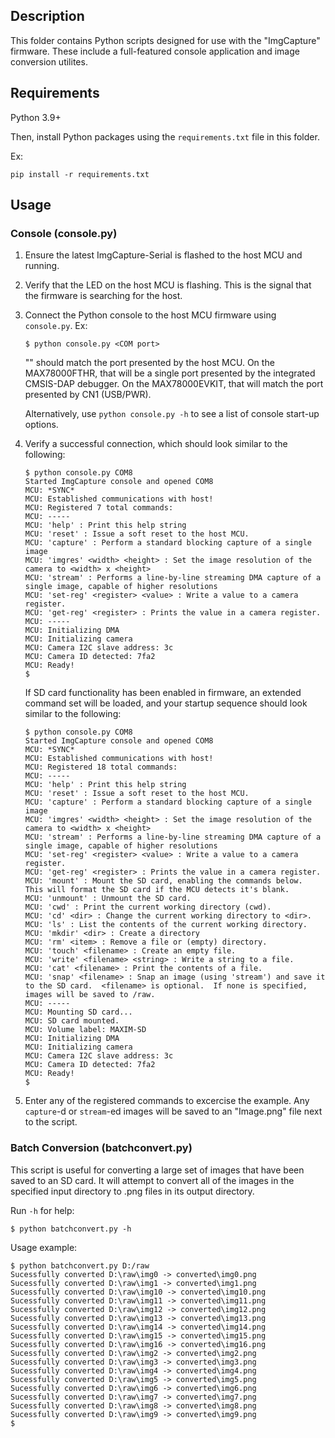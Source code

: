 ## Description

This folder contains Python scripts designed for use with the "ImgCapture" firmware.  These include a full-featured console application and image conversion utilites.

## Requirements

Python 3.9+

Then, install Python packages using the `requirements.txt` file in this folder.

Ex:

```shell
pip install -r requirements.txt
```

## Usage

### Console (console.py)

1. Ensure the latest ImgCapture-Serial is flashed to the host MCU and running.

2. Verify that the LED on the host MCU is flashing.  This is the signal that the firmware is searching for the host.

3. Connect the Python console to the host MCU firmware using `console.py`.  Ex:

    ```shell
    $ python console.py <COM port>
    ```

    "<COM port>" should match the port presented by the host MCU.  On the MAX78000FTHR, that will be a single port presented by the integrated CMSIS-DAP debugger.  On the MAX78000EVKIT, that will match the port presented by CN1 (USB/PWR).

    Alternatively, use `python console.py -h` to see a list of console start-up options.

4. Verify a successful connection, which should look similar to the following:

    ```shell
    $ python console.py COM8
    Started ImgCapture console and opened COM8
    MCU: *SYNC*
    MCU: Established communications with host!
    MCU: Registered 7 total commands:
    MCU: -----
    MCU: 'help' : Print this help string
    MCU: 'reset' : Issue a soft reset to the host MCU.
    MCU: 'capture' : Perform a standard blocking capture of a single image
    MCU: 'imgres' <width> <height> : Set the image resolution of the camera to <width> x <height>
    MCU: 'stream' : Performs a line-by-line streaming DMA capture of a single image, capable of higher resolutions
    MCU: 'set-reg' <register> <value> : Write a value to a camera register.
    MCU: 'get-reg' <register> : Prints the value in a camera register.
    MCU: -----
    MCU: Initializing DMA
    MCU: Initializing camera
    MCU: Camera I2C slave address: 3c
    MCU: Camera ID detected: 7fa2
    MCU: Ready!
    $
    ```

    If SD card functionality has been enabled in firmware, an extended command set will be loaded, and your startup sequence should look similar to the following:

    ```shell
    $ python console.py COM8
    Started ImgCapture console and opened COM8
    MCU: *SYNC*
    MCU: Established communications with host!
    MCU: Registered 18 total commands:
    MCU: -----
    MCU: 'help' : Print this help string
    MCU: 'reset' : Issue a soft reset to the host MCU.
    MCU: 'capture' : Perform a standard blocking capture of a single image
    MCU: 'imgres' <width> <height> : Set the image resolution of the camera to <width> x <height>
    MCU: 'stream' : Performs a line-by-line streaming DMA capture of a single image, capable of higher resolutions
    MCU: 'set-reg' <register> <value> : Write a value to a camera register.
    MCU: 'get-reg' <register> : Prints the value in a camera register.
    MCU: 'mount' : Mount the SD card, enabling the commands below.  This will format the SD card if the MCU detects it's blank.
    MCU: 'unmount' : Unmount the SD card.
    MCU: 'cwd' : Print the current working directory (cwd).
    MCU: 'cd' <dir> : Change the current working directory to <dir>.
    MCU: 'ls' : List the contents of the current working directory.
    MCU: 'mkdir' <dir> : Create a directory
    MCU: 'rm' <item> : Remove a file or (empty) directory.
    MCU: 'touch' <filename> : Create an empty file.
    MCU: 'write' <filename> <string> : Write a string to a file.
    MCU: 'cat' <filename> : Print the contents of a file.
    MCU: 'snap' <filename> : Snap an image (using 'stream') and save it to the SD card.  <filename> is optional.  If none is specified, images will be saved to /raw.
    MCU: -----
    MCU: Mounting SD card...
    MCU: SD card mounted.
    MCU: Volume label: MAXIM-SD
    MCU: Initializing DMA      
    MCU: Initializing camera   
    MCU: Camera I2C slave address: 3c
    MCU: Camera ID detected: 7fa2
    MCU: Ready!
    $
    ```

5. Enter any of the registered commands to excercise the example.  Any `capture`-d or `stream`-ed images will be saved to an "Image.png" file next to the script.

### Batch Conversion (batchconvert.py)

This script is useful for converting a large set of images that have been saved to an SD card.  It will attempt to convert all of the images in the specified input directory to .png files in its output directory.

Run `-h` for help: 

```shell
$ python batchconvert.py -h
```

Usage example:

```shell
$ python batchconvert.py D:/raw
Sucessfully converted D:\raw\img0 -> converted\img0.png
Sucessfully converted D:\raw\img1 -> converted\img1.png
Sucessfully converted D:\raw\img10 -> converted\img10.png
Sucessfully converted D:\raw\img11 -> converted\img11.png
Sucessfully converted D:\raw\img12 -> converted\img12.png
Sucessfully converted D:\raw\img13 -> converted\img13.png
Sucessfully converted D:\raw\img14 -> converted\img14.png
Sucessfully converted D:\raw\img15 -> converted\img15.png
Sucessfully converted D:\raw\img16 -> converted\img16.png
Sucessfully converted D:\raw\img2 -> converted\img2.png
Sucessfully converted D:\raw\img3 -> converted\img3.png
Sucessfully converted D:\raw\img4 -> converted\img4.png
Sucessfully converted D:\raw\img5 -> converted\img5.png
Sucessfully converted D:\raw\img6 -> converted\img6.png
Sucessfully converted D:\raw\img7 -> converted\img7.png
Sucessfully converted D:\raw\img8 -> converted\img8.png
Sucessfully converted D:\raw\img9 -> converted\img9.png
$ 
```